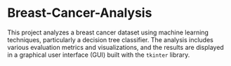 # Breast-Cancer-Analysis
This project analyzes a breast cancer dataset using machine learning techniques, particularly a decision tree classifier. The analysis includes various evaluation metrics and visualizations, and the results are displayed in a graphical user interface (GUI) built with the `tkinter` library.
